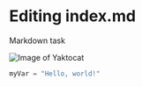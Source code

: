 # Editing index.md

Markdown task

![Image of Yaktocat](https://octodex.github.com/images/yaktocat.png)

``` python
myVar = "Hello, world!"
```


